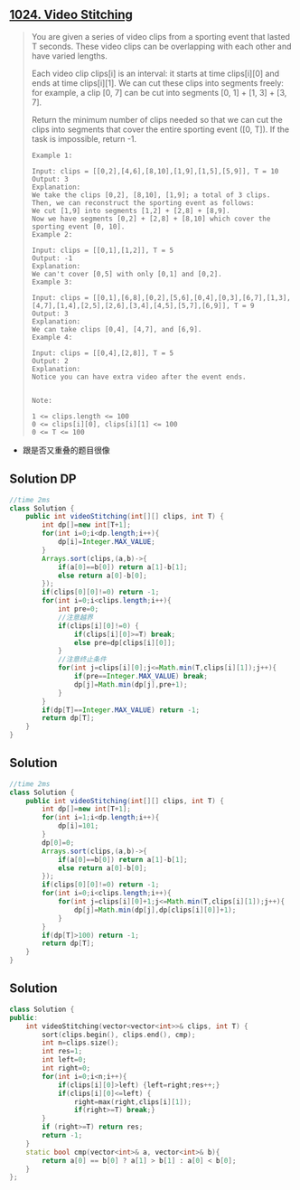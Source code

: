 ## [1024. Video Stitching](https://leetcode-cn.com/problems/video-stitching/)

> You are given a series of video clips from a sporting event that lasted T seconds.  These video clips can be overlapping with each other and have varied lengths.
>
> Each video clip clips[i] is an interval: it starts at time clips[i][0] and ends at time clips[i][1].  We can cut these clips into segments freely: for example, a clip [0, 7] can be cut into segments [0, 1] + [1, 3] + [3, 7].
>
> Return the minimum number of clips needed so that we can cut the clips into segments that cover the entire sporting event ([0, T]).  If the task is impossible, return -1.
>
>  
>
> ```
> Example 1:
> 
> Input: clips = [[0,2],[4,6],[8,10],[1,9],[1,5],[5,9]], T = 10
> Output: 3
> Explanation: 
> We take the clips [0,2], [8,10], [1,9]; a total of 3 clips.
> Then, we can reconstruct the sporting event as follows:
> We cut [1,9] into segments [1,2] + [2,8] + [8,9].
> Now we have segments [0,2] + [2,8] + [8,10] which cover the sporting event [0, 10].
> Example 2:
> 
> Input: clips = [[0,1],[1,2]], T = 5
> Output: -1
> Explanation: 
> We can't cover [0,5] with only [0,1] and [0,2].
> Example 3:
> 
> Input: clips = [[0,1],[6,8],[0,2],[5,6],[0,4],[0,3],[6,7],[1,3],[4,7],[1,4],[2,5],[2,6],[3,4],[4,5],[5,7],[6,9]], T = 9
> Output: 3
> Explanation: 
> We can take clips [0,4], [4,7], and [6,9].
> Example 4:
> 
> Input: clips = [[0,4],[2,8]], T = 5
> Output: 2
> Explanation: 
> Notice you can have extra video after the event ends.
> 
> 
> Note:
> 
> 1 <= clips.length <= 100
> 0 <= clips[i][0], clips[i][1] <= 100
> 0 <= T <= 100
> ```

* 跟是否又重叠的题目很像

## Solution DP

```java
//time 2ms
class Solution {
    public int videoStitching(int[][] clips, int T) {
        int dp[]=new int[T+1];
        for(int i=0;i<dp.length;i++){
            dp[i]=Integer.MAX_VALUE;
        }
        Arrays.sort(clips,(a,b)->{
            if(a[0]==b[0]) return a[1]-b[1];
            else return a[0]-b[0];
        });
        if(clips[0][0]!=0) return -1;
        for(int i=0;i<clips.length;i++){
            int pre=0;
            //注意越界
            if(clips[i][0]!=0) {
                if(clips[i][0]>=T) break;
                else pre=dp[clips[i][0]];
            }
            //注意终止条件
            for(int j=clips[i][0];j<=Math.min(T,clips[i][1]);j++){
                if(pre==Integer.MAX_VALUE) break;
                dp[j]=Math.min(dp[j],pre+1);
            }
        }
        if(dp[T]==Integer.MAX_VALUE) return -1;
        return dp[T];
    }
}
```

## Solution

```java
//time 2ms
class Solution {
    public int videoStitching(int[][] clips, int T) {
        int dp[]=new int[T+1];
        for(int i=1;i<dp.length;i++){
            dp[i]=101;
        }
        dp[0]=0;
        Arrays.sort(clips,(a,b)->{
            if(a[0]==b[0]) return a[1]-b[1];
            else return a[0]-b[0];
        });
        if(clips[0][0]!=0) return -1;
        for(int i=0;i<clips.length;i++){
            for(int j=clips[i][0]+1;j<=Math.min(T,clips[i][1]);j++){
                dp[j]=Math.min(dp[j],dp[clips[i][0]]+1);
            }
        }
        if(dp[T]>100) return -1;
        return dp[T];
    }
}
```

## Solution

```c++
class Solution {
public:
    int videoStitching(vector<vector<int>>& clips, int T) {
        sort(clips.begin(), clips.end(), cmp);
        int n=clips.size();
        int res=1;
        int left=0;
        int right=0;
        for(int i=0;i<n;i++){
            if(clips[i][0]>left) {left=right;res++;}
            if(clips[i][0]<=left) {
                right=max(right,clips[i][1]);
                if(right>=T) break;}
        }
        if (right>=T) return res;
        return -1;
    }
    static bool cmp(vector<int>& a, vector<int>& b){
        return a[0] == b[0] ? a[1] > b[1] : a[0] < b[0];
    }
};
```

